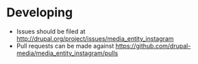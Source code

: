 # Developing

* Issues should be filed at http://drupal.org/project/issues/media_entity_instagram
* Pull requests can be made against https://github.com/drupal-media/media_entity_instagram/pulls
